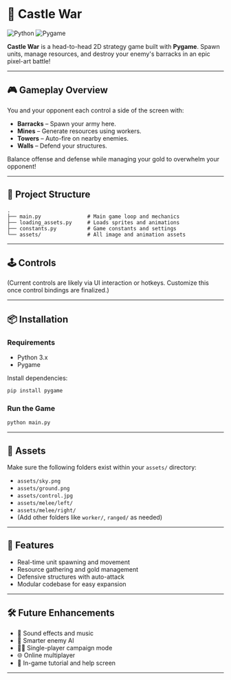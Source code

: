 # 🏰 Castle War

![Python](https://img.shields.io/badge/Python-3.x-blue?logo=python)
![Pygame](https://img.shields.io/badge/Pygame-2.x-green?logo=pygame)

**Castle War** is a head-to-head 2D strategy game built with **Pygame**. Spawn units, manage resources, and destroy your enemy's barracks in an epic pixel-art battle!


---

## 🎮 Gameplay Overview

You and your opponent each control a side of the screen with:

- **Barracks** – Spawn your army here.
- **Mines** – Generate resources using workers.
- **Towers** – Auto-fire on nearby enemies.
- **Walls** – Defend your structures.

Balance offense and defense while managing your gold to overwhelm your opponent!

---

## 🧩 Project Structure

```
.
├── main.py               # Main game loop and mechanics
├── loading_assets.py     # Loads sprites and animations
├── constants.py          # Game constants and settings
└── assets/               # All image and animation assets
```

---

## 🕹️ Controls

(Current controls are likely via UI interaction or hotkeys. Customize this once control bindings are finalized.)

---

## 📦 Installation

### Requirements

- Python 3.x
- Pygame

Install dependencies:

```bash
pip install pygame
```

### Run the Game

```bash
python main.py
```

---

## 📁 Assets

Make sure the following folders exist within your `assets/` directory:

- `assets/sky.png`
- `assets/ground.png`
- `assets/control.jpg`
- `assets/melee/left/`
- `assets/melee/right/`
- (Add other folders like `worker/`, `ranged/` as needed)

---

## 🧠 Features

- Real-time unit spawning and movement
- Resource gathering and gold management
- Defensive structures with auto-attack
- Modular codebase for easy expansion

---

## 🛠️ Future Enhancements

- 🎵 Sound effects and music
- 🧠 Smarter enemy AI
- 🧍‍♂️ Single-player campaign mode
- 🌐 Online multiplayer
- 💬 In-game tutorial and help screen

---
